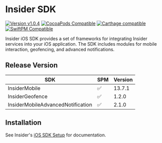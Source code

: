 # Insider SDK

[![Version v1.0.4](https://img.shields.io/badge/Version-v1.0.4-blue.svg)]() [![CocoaPods Compatible](https://img.shields.io/badge/Cocoapods-Compatible-brightgreen.svg)]() [![Carthage compatible](https://img.shields.io/badge/Carthage-Compatible-brightgreen.svg)]() [![SwiftPM Compatible](https://img.shields.io/badge/SwiftPM-Compatible-brightgreen.svg)]()


Insider iOS SDK provides a set of frameworks for integrating Insider services into your iOS application. The SDK includes modules for mobile interaction, geofencing, and advanced notifications.

## Release Version

| SDK                               | SPM | Version |
|-----------------------------------|-----|---------|
| InsiderMobile                     | ✅   | 13.7.1  |
| InsiderGeofence                   | ✅   | 1.2.0   |
| InsiderMobileAdvancedNotification | ✅   | 2.1.0   |

## Installation

See Insider's [iOS SDK Setup](https://academy.useinsider.com/docs/ios-basic-sdk-setup) for documentation.
